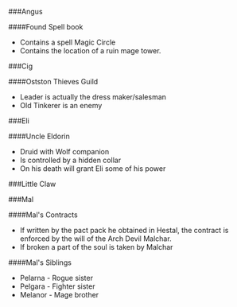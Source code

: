 ###Angus

####Found Spell book
* Contains a spell Magic Circle
* Contains the location of a ruin mage tower.

###Cig

####Ostston Thieves Guild
* Leader is actually the dress maker/salesman
* Old Tinkerer is an enemy

###Eli

####Uncle Eldorin
* Druid with Wolf companion
* Is controlled by a hidden collar
* On his death will grant Eli some of his power

###Little Claw

###Mal

####Mal's Contracts
* If written by the pact pack he obtained in Hestal, the contract is enforced by the will of the Arch Devil Malchar.
* If broken a part of the soul is taken by Malchar

####Mal's Siblings
* Pelarna - Rogue sister
* Pelgara - Fighter sister
* Melanor - Mage brother
